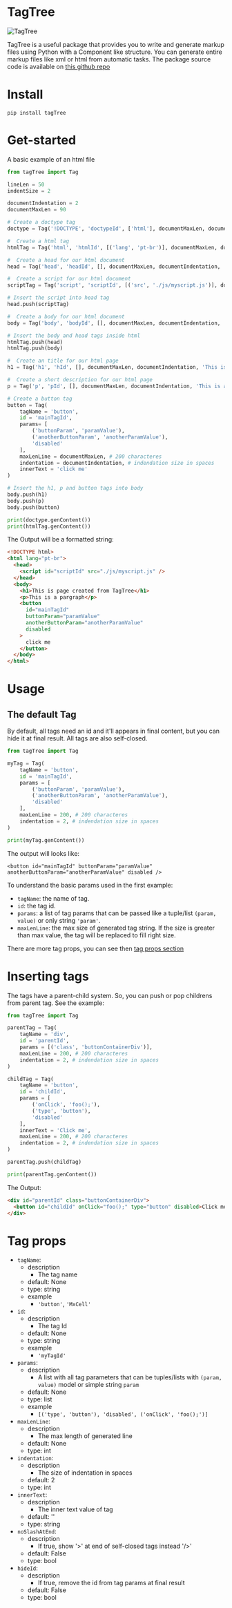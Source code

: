 # TagTree

![TagTree](./Assets/Logo.png)

TagTree is a useful package that provides you to write and generate markup files using Python with a Component like structure. You can generate entire markup files like xml or html from automatic tasks.
The package source code is available on [this github repo](https://github.com/Strovsk/pytagtree)

# Install
    pip install tagTree

# Get-started
A basic example of an html file
```python
from tagTree import Tag

lineLen = 50
indentSize = 2

documentIndentation = 2
documentMaxLen = 90

# Create a doctype tag
doctype = Tag('!DOCTYPE', 'doctypeId', ['html'], documentMaxLen, documentIndentation, '', True, True)

#  Create a html tag
htmlTag = Tag('html', 'htmlId', [('lang', 'pt-br')], documentMaxLen, documentIndentation, '', True, True)

#  Create a head for our html document
head = Tag('head', 'headId', [], documentMaxLen, documentIndentation, '', True, True)

#  Create a script for our html document
scriptTag = Tag('script', 'scriptId', [('src', './js/myscript.js')], documentMaxLen, documentIndentation, '', False, False)

# Insert the script into head tag
head.push(scriptTag)

#  Create a body for our html document
body = Tag('body', 'bodyId', [], documentMaxLen, documentIndentation, '', True, True)

# Insert the body and head tags inside html
htmlTag.push(head)
htmlTag.push(body)

#  Create an title for our html page
h1 = Tag('h1', 'hId', [], documentMaxLen, documentIndentation, 'This is page created from TagTree', True, True)

#  Create a short description for our html page
p = Tag('p', 'pId', [], documentMaxLen, documentIndentation, 'This is a pargraph', True, True)

# Create a button tag
button = Tag(
    tagName = 'button',
    id = 'mainTagId',
    params= [
        ('buttonParam', 'paramValue'),
        ('anotherButtonParam', 'anotherParamValue'),
        'disabled'
    ],
    maxLenLine = documentMaxLen, # 200 characteres
    indentation = documentIndentation, # indendation size in spaces
    innerText = 'click me'
)

# Insert the h1, p and button tags into body
body.push(h1)
body.push(p)
body.push(button)

print(doctype.genContent())
print(htmlTag.genContent())
```
The Output will be a formatted string:
```html
<!DOCTYPE html>
<html lang="pt-br">
  <head>
    <script id="scriptId" src="./js/myscript.js" />
  </head>
  <body>
    <h1>This is page created from TagTree</h1>
    <p>This is a pargraph</p>
    <button
      id="mainTagId"
      buttonParam="paramValue"
      anotherButtonParam="anotherParamValue"
      disabled
    >
      click me
    </button>
  </body>
</html>
```

# Usage

## The default Tag
By default, all tags need an id and it'll appears in final content, but you can hide it at final result. All tags are also self-closed.

```python
from tagTree import Tag

myTag = Tag(
    tagName = 'button',
    id = 'mainTagId',
    params = [
        ('buttonParam', 'paramValue'),
        ('anotherButtonParam', 'anotherParamValue'),
        'disabled'
    ],
    maxLenLine = 200, # 200 characteres
    indentation = 2, # indendation size in spaces
)

print(myTag.genContent())
```

The output will looks like:

    <button id="mainTagId" buttonParam="paramValue" anotherButtonParam="anotherParamValue" disabled />

To understand the basic params used in the first example:
- `tagName`: the name of tag.
- `id`: the tag id.
- `params`: a list of tag params that can be passed like a tuple/list `(param, value)` or only string `'param'`.
- `maxLenLine`: the max size of generated tag string. If the size is greater than max value, the tag will be replaced to fill right size.

There are more tag props, you can see then [tag props section](#tagParams)

# Inserting tags

The tags have a parent-child system. So, you can push or pop childrens from parent tag. See the example:
```python
from tagTree import Tag

parentTag = Tag(
    tagName = 'div',
    id = 'parentId',
    params = [('class', 'buttonContainerDiv')],
    maxLenLine = 200, # 200 characteres
    indentation = 2, # indendation size in spaces
)

childTag = Tag(
    tagName = 'button',
    id = 'childId',
    params = [
        ('onClick', 'foo();'),
        ('type', 'button'),
        'disabled'
    ],
    innerText = 'Click me',
    maxLenLine = 200, # 200 characteres
    indentation = 2, # indendation size in spaces
)

parentTag.push(childTag)

print(parentTag.genContent())
```
The Output:
```html
<div id="parentId" class="buttonContainerDiv">
  <button id="childId" onClick="foo();" type="button" disabled>Click me</button>
</div>
```

<h1 id="tagParams">Tag props</h1>

- `tagName`:
    - description
        - The tag name
    - default: None
    - type: string
    - example
        - `'button'`, `'MxCell'`
- `id`:
    - description
        - The tag Id
    - default: None
    - type: string
    - example
        - `'myTagId'`
- `params`:
    - description
        - A list with all tag parameters that can be tuples/lists with `(param, value)` model or simple string `param`
    - default: None
    - type: list
    - example
        - `[('type', 'button'), 'disabled', ('onClick', 'foo();')]`
- `maxLenLine`:
    - description
        - The max length of generated line
    - default: None
    - type: int
- `indentation`:
    - description
        - The size of indentation in spaces
    - default: 2
    - type: int
- `innerText`:
    - description
        - The inner text value of tag
    - default: ''
    - type: string
- `noSlashAtEnd`:
    - description
        - If true, show '>' at end of self-closed tags instead '/>'
    - default: False
    - type: bool
- `hideId`:
    - description
        - If true, remove the id from tag params at final result
    - default: False
    - type: bool
